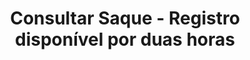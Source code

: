 ---
title: Consultar Saque - Registro disponível por duas horas
api:
  file: readme-hml-baas.json
  operationId: get_v1-pix-status-callback-endtoendid
hidden: false
---